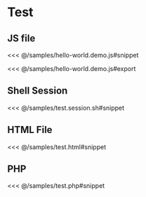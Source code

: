 # Test

## JS file

<<< @/samples/hello-world.demo.js#snippet

<<< @/samples/hello-world.demo.js#export

## Shell Session

<<< @/samples/test.session.sh#snippet

## HTML File

<<< @/samples/test.html#snippet

## PHP

<<< @/samples/test.php#snippet
